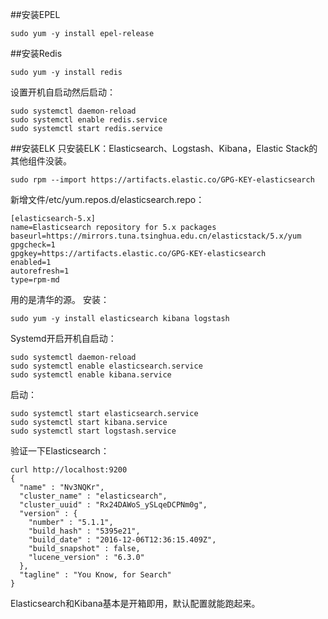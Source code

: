 ##安装EPEL
```
sudo yum -y install epel-release
```
##安装Redis
```
sudo yum -y install redis
```
设置开机自启动然后启动：
```
sudo systemctl daemon-reload
sudo systemctl enable redis.service
sudo systemctl start redis.service
```
##安装ELK
只安装ELK：Elasticsearch、Logstash、Kibana，Elastic Stack的其他组件没装。
```
sudo rpm --import https://artifacts.elastic.co/GPG-KEY-elasticsearch
```
新增文件/etc/yum.repos.d/elasticsearch.repo：
```
[elasticsearch-5.x]
name=Elasticsearch repository for 5.x packages
baseurl=https://mirrors.tuna.tsinghua.edu.cn/elasticstack/5.x/yum
gpgcheck=1
gpgkey=https://artifacts.elastic.co/GPG-KEY-elasticsearch
enabled=1
autorefresh=1
type=rpm-md
```
用的是清华的源。
安装：
```
sudo yum -y install elasticsearch kibana logstash
```
Systemd开启开机自启动：
```
sudo systemctl daemon-reload
sudo systemctl enable elasticsearch.service
sudo systemctl enable kibana.service
```
启动：
```
sudo systemctl start elasticsearch.service
sudo systemctl start kibana.service
sudo systemctl start logstash.service
```
验证一下Elasticsearch：
```
curl http://localhost:9200
{
  "name" : "Nv3NQKr",
  "cluster_name" : "elasticsearch",
  "cluster_uuid" : "Rx24DAWoS_ySLqeDCPNm0g",
  "version" : {
    "number" : "5.1.1",
    "build_hash" : "5395e21",
    "build_date" : "2016-12-06T12:36:15.409Z",
    "build_snapshot" : false,
    "lucene_version" : "6.3.0"
  },
  "tagline" : "You Know, for Search"
}
```
Elasticsearch和Kibana基本是开箱即用，默认配置就能跑起来。

